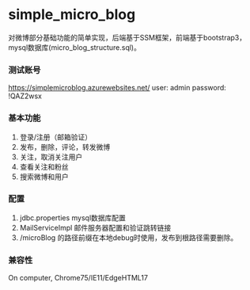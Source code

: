 # simple_micro_blog
对微博部分基础功能的简单实现，后端基于SSM框架，前端基于bootstrap3，mysql数据库(micro_blog_structure.sql)。

### 测试账号
https://simplemicroblog.azurewebsites.net/
user: admin  password: !QAZ2wsx

### 基本功能

1. 登录/注册（邮箱验证）
2. 发布，删除，评论，转发微博
3. 关注，取消关注用户
4. 查看关注和粉丝
5. 搜索微博和用户

### 配置
1. jdbc.properties mysql数据库配置
2. MailServiceImpl 邮件服务器配置和验证跳转链接
3. /microBlog 的路径前缀在本地debug时使用，发布到根路径需要删除。

### 兼容性
On computer, Chrome75/IE11/EdgeHTML17
